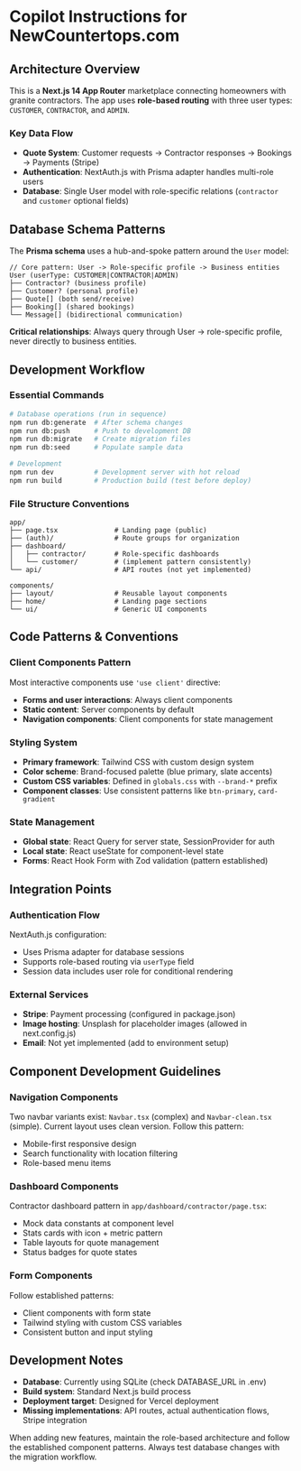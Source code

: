 # Copilot Instructions for NewCountertops.com

## Architecture Overview

This is a **Next.js 14 App Router** marketplace connecting homeowners with granite contractors. The app uses **role-based routing** with three user types: `CUSTOMER`, `CONTRACTOR`, and `ADMIN`.

### Key Data Flow
- **Quote System**: Customer requests → Contractor responses → Bookings → Payments (Stripe)
- **Authentication**: NextAuth.js with Prisma adapter handles multi-role users
- **Database**: Single User model with role-specific relations (`contractor` and `customer` optional fields)

## Database Schema Patterns

The **Prisma schema** uses a hub-and-spoke pattern around the `User` model:
```prisma
// Core pattern: User -> Role-specific profile -> Business entities
User (userType: CUSTOMER|CONTRACTOR|ADMIN)
├── Contractor? (business profile)
├── Customer? (personal profile)  
├── Quote[] (both send/receive)
├── Booking[] (shared bookings)
└── Message[] (bidirectional communication)
```

**Critical relationships**: Always query through User → role-specific profile, never directly to business entities.

## Development Workflow

### Essential Commands
```bash
# Database operations (run in sequence)
npm run db:generate  # After schema changes
npm run db:push      # Push to development DB
npm run db:migrate   # Create migration files
npm run db:seed      # Populate sample data

# Development
npm run dev          # Development server with hot reload
npm run build        # Production build (test before deploy)
```

### File Structure Conventions
```
app/
├── page.tsx              # Landing page (public)
├── (auth)/               # Route groups for organization  
├── dashboard/
│   ├── contractor/       # Role-specific dashboards
│   └── customer/         # (implement pattern consistently)
└── api/                  # API routes (not yet implemented)

components/
├── layout/               # Reusable layout components
├── home/                 # Landing page sections
└── ui/                   # Generic UI components
```

## Code Patterns & Conventions

### Client Components Pattern
Most interactive components use `'use client'` directive:
- **Forms and user interactions**: Always client components
- **Static content**: Server components by default
- **Navigation components**: Client components for state management

### Styling System
- **Primary framework**: Tailwind CSS with custom design system
- **Color scheme**: Brand-focused palette (blue primary, slate accents)
- **Custom CSS variables**: Defined in `globals.css` with `--brand-*` prefix
- **Component classes**: Use consistent patterns like `btn-primary`, `card-gradient`

### State Management
- **Global state**: React Query for server state, SessionProvider for auth
- **Local state**: React useState for component-level state
- **Forms**: React Hook Form with Zod validation (pattern established)

## Integration Points

### Authentication Flow
NextAuth.js configuration:
- Uses Prisma adapter for database sessions
- Supports role-based routing via `userType` field
- Session data includes user role for conditional rendering

### External Services
- **Stripe**: Payment processing (configured in package.json)
- **Image hosting**: Unsplash for placeholder images (allowed in next.config.js)
- **Email**: Not yet implemented (add to environment setup)

## Component Development Guidelines

### Navigation Components
Two navbar variants exist: `Navbar.tsx` (complex) and `Navbar-clean.tsx` (simple). Current layout uses clean version. Follow this pattern:
- Mobile-first responsive design
- Search functionality with location filtering
- Role-based menu items

### Dashboard Components
Contractor dashboard pattern in `app/dashboard/contractor/page.tsx`:
- Mock data constants at component level
- Stats cards with icon + metric pattern
- Table layouts for quote management
- Status badges for quote states

### Form Components
Follow established patterns:
- Client components with form state
- Tailwind styling with custom CSS variables
- Consistent button and input styling

## Development Notes

- **Database**: Currently using SQLite (check DATABASE_URL in .env)
- **Build system**: Standard Next.js build process
- **Deployment target**: Designed for Vercel deployment
- **Missing implementations**: API routes, actual authentication flows, Stripe integration

When adding new features, maintain the role-based architecture and follow the established component patterns. Always test database changes with the migration workflow.

